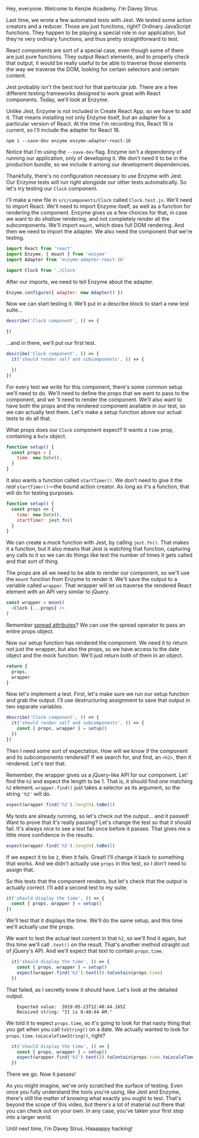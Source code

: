 Hey, everyone. Welcome to Kenzie Academy. I'm Davey Strus.

Last time, we wrote a few automated tests with Jest. We tested some action creators and a reducer. Those are just functions, right? Ordinary JavaScript functions. They happen to be playing a special role in our application, but they're very ordinary functions, and thus pretty straightforward to test.

React components are sort of a special case, even though some of them are just pure functions. They output React elements, and to properly check that output, it would be really useful to be able to traverse those elements the way we traverse the DOM, looking for certain selectors and certain content.

Jest probably isn't the best tool for that particular job. There are a few different testing frameworks designed to work great with React components. Today, we'll look at Enzyme.

Unlike Jest, Enzyme is not included in Create React App, so we have to add it. That means installing not only Enzyme itself, but an adapter for a particular version of React. At the time I'm recording this, React 16 is current, so I'll include the adapter for React 16.

```shell
npm i --save-dev enzyme enzyme-adapter-react-16
```

Notice that I'm using the `--save-dev` flag. Enzyme isn't a dependency of running our application, only of developing it. We don't need it to be in the production bundle, so we include it among our development dependencies.

Thankfully, there's no configuration necessary to use Enzyme with Jest. Our Enzyme tests will run right alongside our other tests automatically. So let's try testing our `Clock` component.

I'll make a new file in `src/components/Clock` called `Clock.test.js`. We'll need to import React. We'll need to import Enzyme itself, as well as a function for rendering the component. Enzyme gives us a few choices for that, in case we want to do _shallow_ rendering, and not completely render all the subcomponents. We'll import `mount`, which does full DOM rendering. And then we need to import the adapter. We also need the component that we're testing.

```js
import React from 'react'
import Enzyme, { mount } from 'enzyme'
import Adapter from 'enzyme-adapter-react-16'

import Clock from './Clock'
```

After our imports, we need to tell Enzyme about the adapter.

```js
Enzyme.configure({ adapter: new Adapter() })
```

Now we can start testing it. We'll put in a describe block to start a new test suite...


```js
describe('Clock component', () => {

})
```

...and in there, we'll put our first test.

```js
describe('Clock component', () => {
  it('should render self and subcomponents', () => {

  })
})
```

For every test we write for this component, there's some common setup we'll need to do. We'll need to define the props that we want to pass to the component, and we 'll need to render the component. We'll also want to have both the props and the rendered component available in our test, so we can actually test them. Let's make a setup function above our actual tests to do all that.

What props does our `Clock` component expect? It wants a `time` prop, containing a `Date` object.

```js
function setup() {
  const props = {
    time: new Date(),
  }
}
```

It also wants a function called `startTimer()`. We don't need to give it the _real_ `startTimer()`—the bound action creator. As long as it's a function, that will do for testing purposes.

```js
function setup() {
  const props => {
    time: new Date(),
    startTimer: jest.fn()
  }
}
```

We can create a _mock_ function with Jest, by calling `jest.fn()`. That makes it a function, but it also means that Jest is watching that function, capturing any calls to it so we can do things like test the number of times it gets called and that sort of thing.

The props are all we need to be able to render our component, so we'll use the `mount` function from Enzyme to render it. We'll save the output to a variable called `wrapper`. That wrapper will let us traverse the rendered React element with an API very similar to jQuery.

```js
const wrapper = mount(
  <Clock {...props} />
)
```

Remember [spread attributes](https://reactjs.org/docs/jsx-in-depth.html#spread-attributes)? We can use the spread operator to pass an entire props object.

Now our setup function has rendered the component. We need it to return not just the wrapper, but also the props, so we have access to the date object and the mock function. We'll just return both of them in an object.

```js
return {
  props,
  wrapper
}
```

Now let's implement a test. First, let's make sure we run our setup function and grab the output. I'll use destructuring assignment to save that output in two separate variables.

```js
describe('Clock component', () => {
  it('should render self and subcomponents', () => {
    const { props, wrapper } = setup()
  })
})
```

Then I need some sort of expectation. How will we know if the component and its subcomponents rendered? If we search for, and find, an `<h2>`, then it rendered. Let's test that.

Remember, the wrapper gives us a jQuery-like API for our component. Let' find the `h2` and expect the length to be 1. That is, it should find _one_ matching `h2` element. `wrapper.find()` just takes a selector as its argument, so the string `'h2'` will do.


```js
expect(wrapper.find('h2').length).toBe(1)
```

My tests are already running, so let's check out the output... and it passed! Want to prove that it's really passing? Let's change the test so that it should fail. It's always nice to see a test fail once before it passes. That gives me a little more confidence in the results.

```js
expect(wrapper.find('h2').length).toBe(2)
```

If we expect it to be `2`, then it fails. Great! I'll change it back to something that works. And we didn't actually use `props` in this test, so I don't need to assign that.

So this tests that the component renders, but let's check that the output is actually correct. I'll add a second test to my suite.

```js
it('should display the time', () => {
  const { props, wrapper } = setup()
})
```

We'll test that it displays the time. We'll do the same setup, and this time we'll actually use the props.

We want to test the actual text content in that `h2`, so we'll find it again, but this time we'll call `.text()` on the result. That's another method straight out of jQuery's API. And we'll expect that text to contain `props.time`.

```js
  it('should display the time', () => {
    const { props, wrapper } = setup()
    expect(wrapper.find('h2').text()).toContain(props.time)
  })
```

That failed, as I secretly knew it should have. Let's look at the detailed output.

```
    Expected value:  2019-05-23T12:48:44.165Z
    Received string: "It is 8:48:44 AM."
```

We told it to expect `props.time`, so it's going to look for that nasty thing that you get when you call `toString()` on a date. We actually wanted to look for `props.time.toLocaleTimeString()`, right?

```js
  it('should display the time', () => {
    const { props, wrapper } = setup()
    expect(wrapper.find('h2').text()).toContain(props.time.toLocaleTimeString())
  })
```

There we go. Now it passes!

As you might imagine, we've only scratched the surface of testing. Even once you fully understand the tools you're using, like Jest and Enzyme, there's still the matter of knowing what exactly you ought to test. That's beyond the scope of this video, but there's a lot of material out there that you can check out on your own. In any case, you've taken your first step into a larger world.

Until next time, I'm Davey Strus. Haaaappy hacking!

